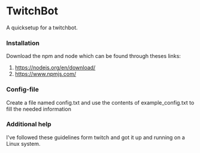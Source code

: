 # TwitchBot
A quicksetup for a twitchbot.<br>

### Installation
Download the npm and node which can be found through theses links:<br>
1. https://nodejs.org/en/download/
2. https://www.npmjs.com/

### Config-file
Create a file named config.txt and use the contents of example_config.txt to fill the needed information

### Additional help
I've followed these guidelines form twitch and got it up and running on a Linux system.
